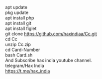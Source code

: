 apt update     
pkg update   
apt install php   
apt install git    
apt install figlet   
git clone https://github.com/haxindiaa/Cc.git   
cd Cc   
unzip Cc.zip   
cd Card-Number   
bash Card.sh   
And Subscribe hax india youtube channel.  
telegram/Hax India  
https://t.me/hax_india   

